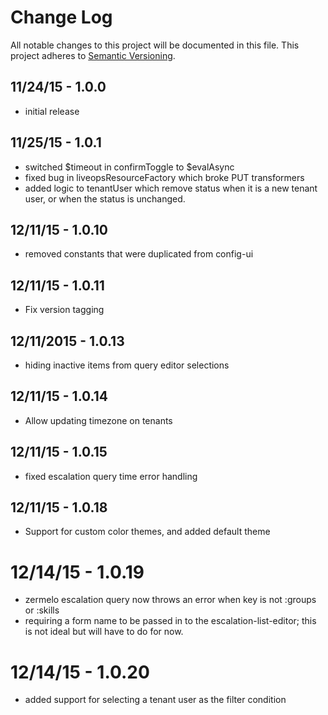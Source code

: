 # Change Log
All notable changes to this project will be documented in this file.
This project adheres to [Semantic Versioning](http://semver.org/).

## 11/24/15 - 1.0.0
- initial release

## 11/25/15 - 1.0.1
- switched $timeout in confirmToggle to $evalAsync
- fixed bug in liveopsResourceFactory which broke PUT transformers
- added logic to tenantUser which remove status when it is a new tenant user,
  or when the status is unchanged.

## 12/11/15 - 1.0.10
- removed constants that were duplicated from config-ui

## 12/11/15 - 1.0.11
- Fix version tagging

## 12/11/2015 - 1.0.13
- hiding inactive items from query editor selections

## 12/11/15 - 1.0.14
- Allow updating timezone on tenants

## 12/11/15 - 1.0.15
- fixed escalation query time error handling

## 12/11/15 - 1.0.18
- Support for custom color themes, and added default theme

# 12/14/15 - 1.0.19
- zermelo escalation query now throws an error when key is not :groups or :skills
- requiring a form name to be passed in to the escalation-list-editor; this is
not ideal but will have to do for now.

# 12/14/15 - 1.0.20
- added support for selecting a tenant user as the filter condition
